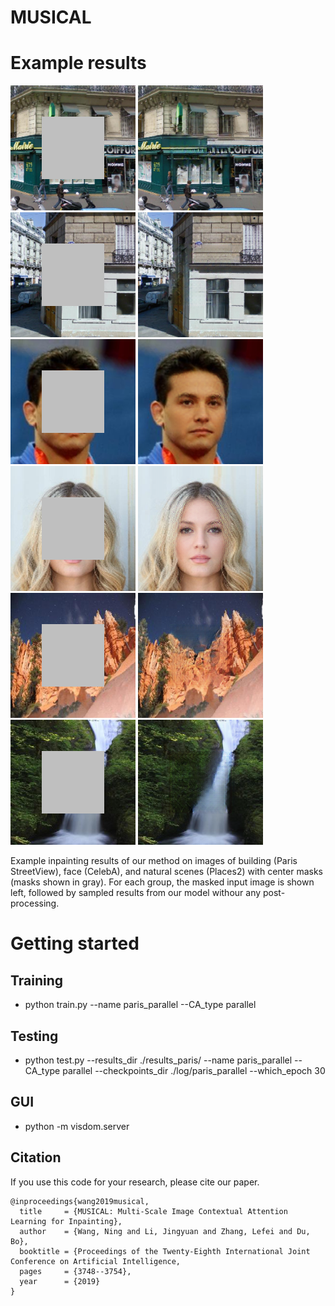 MUSICAL
====


# Example results  

<img src="./results/paris_results/10_input.png" width="200">  <img src="./results/paris_results/10_ours.png" width="200">  <img src="./results/paris_results/66_input.png" width="200">  <img src="./results/paris_results/66_ours.png" width="200">
<img src="./results/celeba_results/5_input.png" width="200">  <img src="./results/celeba_results/5_ours.png" width="200">  <img src="./results/celeba_results/3_input.png" width="200">  <img src="./results/celeba_results/3_ours.png" width="200">
<img src="./results/places2_results/9_input.png" width="200">  <img src="./results/places2_results/9_ours.png" width="200">  <img src="./results/places2_results/5_input.png" width="200">  <img src="./results/places2_results/5_ours.png" width="200">

Example inpainting results of our method on images of building (Paris StreetView), face (CelebA), and natural scenes (Places2) with center masks (masks shown in gray). For each group, the masked input image is shown left, followed by sampled results from our model withour any post-processing.

# Getting started
## Training
* python train.py --name paris_parallel --CA_type parallel

## Testing
* python test.py --results_dir ./results_paris/ --name paris_parallel --CA_type parallel --checkpoints_dir ./log/paris_parallel --which_epoch 30 

## GUI
* python -m visdom.server

## Citation
If you use this code for your research, please cite our paper.  
```
@inproceedings{wang2019musical,  
  title     = {MUSICAL: Multi-Scale Image Contextual Attention Learning for Inpainting},  
  author    = {Wang, Ning and Li, Jingyuan and Zhang, Lefei and Du, Bo},  
  booktitle = {Proceedings of the Twenty-Eighth International Joint Conference on Artificial Intelligence,              
  pages     = {3748--3754},  
  year      = {2019}  
}  
```
